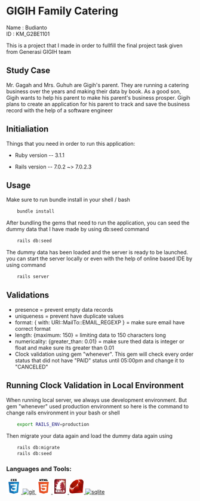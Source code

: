 # GIGIH Family Catering

Name : Budianto <br>
ID : KM_G2BE1101

This is a project that I made in order to fullfill the final project task given from Generasi GIGIH team

## Study Case 
Mr. Gagah and Mrs. Guhuh are Gigih's parent. They are running a catering business over the years and making their data by book. As a good son, Gigih wants to help his parent to make his parent's business prosper. Gigih plans to create an application for his parent to track and save the business record with the help of a software engineer
## Initialiation

Things that you need in order to run this application:

* Ruby version -- 3.1.1

* Rails version -- 7.0.2 ~> 7.0.2.3

## Usage

Make sure to run bundle install in your shell / bash
```bash
    bundle install
```

After bundling the gems that need to run the application, you can seed the dummy data that I have made by using db:seed command

```bash
    rails db:seed
```
The dummy data has been loaded and the server is ready to be launched. you can start the server locally or even with the help of online based IDE by using command

```bash
    rails server
```

## Validations

* presence = prevent empty data records
* uniqueness = prevent have duplicate values
* format: { with: URI::MailTo::EMAIL_REGEXP } = make sure email have correct format
* length: {maximum: 150} = limiting data to 150 characters long
* numericality: {greater_than: 0.01} = make sure thed data is integer or float and make sure its greater than 0.01
* Clock validation using gem "whenever". This gem will check every order status that did not have "PAID" status until 05:00pm and change it to "CANCELED"

## Running Clock Validation in Local Environment

When running local server, we always use development environment. But gem "whenever" used production environment so here is the command to change rails environment in your bash or shell

```bash
    export RAILS_ENV=production
```

Then migrate your data again and load the dummy data again using

```bash
    rails db:migrate
    rails db:seed
```


<h3 align="left">Languages and Tools:</h3>
<p align="left"> <a href="https://www.w3schools.com/css/" target="_blank" rel="noreferrer"> <img src="https://raw.githubusercontent.com/devicons/devicon/master/icons/css3/css3-original-wordmark.svg" alt="css3" width="40" height="40"/> </a> <a href="https://git-scm.com/" target="_blank" rel="noreferrer"> <img src="https://www.vectorlogo.zone/logos/git-scm/git-scm-icon.svg" alt="git" width="40" height="40"/> </a> <a href="https://www.w3.org/html/" target="_blank" rel="noreferrer"> <img src="https://raw.githubusercontent.com/devicons/devicon/master/icons/html5/html5-original-wordmark.svg" alt="html5" width="40" height="40"/> </a> <a href="https://rubyonrails.org" target="_blank" rel="noreferrer"> <img src="https://raw.githubusercontent.com/devicons/devicon/master/icons/rails/rails-original-wordmark.svg" alt="rails" width="40" height="40"/> </a> <a href="https://www.ruby-lang.org/en/" target="_blank" rel="noreferrer"> <img src="https://raw.githubusercontent.com/devicons/devicon/master/icons/ruby/ruby-original.svg" alt="ruby" width="40" height="40"/> </a> <a href="https://www.sqlite.org/" target="_blank" rel="noreferrer"> <img src="https://www.vectorlogo.zone/logos/sqlite/sqlite-icon.svg" alt="sqlite" width="40" height="40"/> </a> </p>

